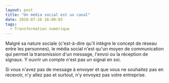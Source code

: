 ```yaml
---
layout: post
title: "Un média social est un canal"
date: 2010-07-26 16:00:03
tags:
  - Transformation numérique
---
```


Malgré sa nature sociale (c'est-à-dire qu'il intègre le concept de réseau entre les personnes), le média social n'est qu'un moyen de communication qui permet la transmission d'un message, l'envoi ou la réception de signaux. Y ouvrir un compte n'est pas un signal en soi.

Si vous n'avez pas de message à envoyer et que vous ne souhaitez pas en recevoir, n'y allez pas et surtout, n'y envoyez pas votre entreprise.
